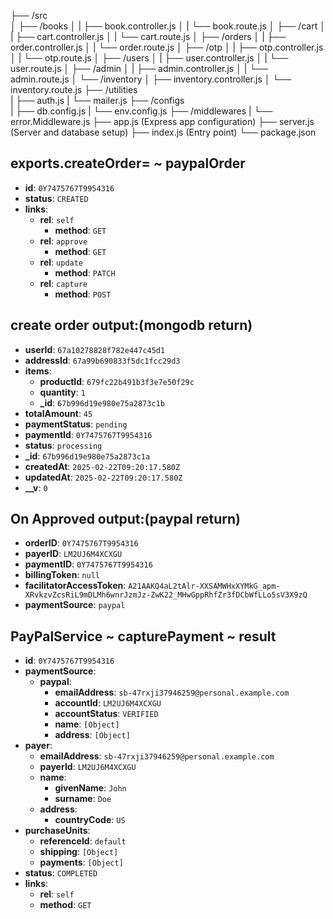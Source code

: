 ├── /src                    
│   ├── /books
│   |   ├── book.controller.js
│   |   └── book.route.js
│   ├── /cart
│   |   ├── cart.controller.js
│   |   └── cart.route.js
│   ├── /orders
│   |   ├── order.controller.js
│   |   └── order.route.js
│   ├── /otp
│   |   ├── otp.controller.js
│   |   └── otp.route.js
│   ├── /users
│   |   ├── user.controller.js
│   |   └── user.route.js
│   ├── /admin
│   |   ├── admin.controller.js
│   |   └── admin.route.js
│   └── /inventory
│       ├── inventory.controller.js
│       └── inventory.route.js
├── /utilities             
|   ├── auth.js
|   └── mailer.js
├── /configs             
|   ├── db.config.js
|   └── env.config.js
├── /middlewares 
|   └── error.Middleware.js
├── app.js (Express app configuration)
├── server.js (Server and database setup)
├── index.js (Entry point)
└── package.json



## exports.createOrder= ~ paypalOrder

- **id**: `0Y7475767T9954316`
- **status**: `CREATED`
- **links**:
  - **rel**: `self`
    - **method**: `GET`
  - **rel**: `approve`
    - **method**: `GET`
  - **rel**: `update`
    - **method**: `PATCH`
  - **rel**: `capture`
    - **method**: `POST`



## create order output:(mongodb return)
- **userId**: `67a10278828f782e447c45d1`
- **addressId**: `67a99b690833f5dc1fcc29d3`
- **items**:
  - **productId**: `679fc22b491b3f3e7e50f29c`
  - **quantity**: `1`
  - **_id**: `67b996d19e980e75a2873c1b`
- **totalAmount**: `45`
- **paymentStatus**: `pending`
- **paymentId**: `0Y7475767T9954316`
- **status**: `processing`
- **_id**: `67b996d19e980e75a2873c1a`
- **createdAt**: `2025-02-22T09:20:17.580Z`
- **updatedAt**: `2025-02-22T09:20:17.580Z`
- **__v**: `0`




## On Approved output:(paypal return)
- **orderID**: `0Y7475767T9954316`
- **payerID**: `LM2UJ6M4XCXGU`
- **paymentID**: `0Y7475767T9954316`
- **billingToken**: `null`
- **facilitatorAccessToken**: `A21AAKQ4aL2tAlr-XXSAMWHxXYMkG_apm-XRvkzvZcsRiL9mDLMh6wnrJzmJz-ZwK22_MHwGppRhfZr3fDCbWfLLo5sV3X9zQ`
- **paymentSource**: `paypal`

## PayPalService ~ capturePayment ~ result

- **id**: `0Y7475767T9954316`
- **paymentSource**:
  - **paypal**:
    - **emailAddress**: `sb-47rxji37946259@personal.example.com`
    - **accountId**: `LM2UJ6M4XCXGU`
    - **accountStatus**: `VERIFIED`
    - **name**: `[Object]`
    - **address**: `[Object]`
- **payer**:
  - **emailAddress**: `sb-47rxji37946259@personal.example.com`
  - **payerId**: `LM2UJ6M4XCXGU`
  - **name**:
    - **givenName**: `John`
    - **surname**: `Doe`
  - **address**:
    - **countryCode**: `US`
- **purchaseUnits**:
  - **referenceId**: `default`
  - **shipping**: `[Object]`
  - **payments**: `[Object]`
- **status**: `COMPLETED`
- **links**:
  - **rel**: `self`
  - **method**: `GET`

